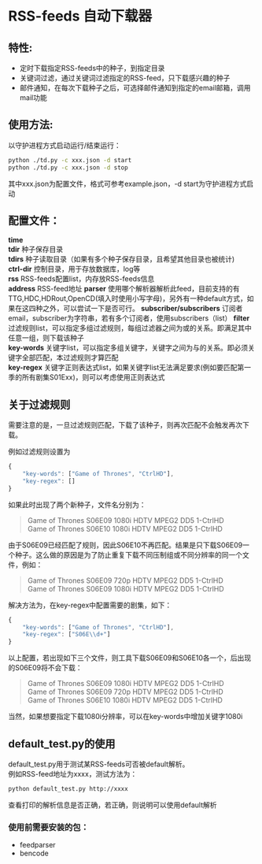 # RSS-feeds 自动下载器

## 特性:
* 定时下载指定RSS-feeds中的种子，到指定目录
* 关键词过滤，通过关键词过滤指定的RSS-feed，只下载感兴趣的种子
* 邮件通知，在每次下载种子之后，可选择邮件通知到指定的email邮箱，调用mail功能

## 使用方法:
以守护进程方式启动运行/结束运行：
```bash
python ./td.py -c xxx.json -d start
python ./td.py -c xxx.json -d stop
```
其中xxx.json为配置文件，格式可参考example.json，-d start为守护进程方式启动

## 配置文件：
**time**  
**tdir** 种子保存目录  
**tdirs** 种子读取目录（如果有多个种子保存目录，且希望其他目录也被统计)  
**ctrl-dir** 控制目录，用于存放数据库，log等  
**rss** RSS-feeds配置list，内存放RSS-feeds信息  
**address** RSS-feed地址
**parser** 使用哪个解析器解析此feed，目前支持的有TTG,HDC,HDRout,OpenCD(填入时使用小写字母)，另外有一种default方式，如果在这四种之外，可以尝试一下是否可行。
**subscriber/subscribers** 订阅者email，subscriber为字符串，若有多个订阅者，使用subscribers（list）
**filter** 过滤规则list，可以指定多组过滤规则，每组过滤器之间为或的关系。即满足其中任意一组，则下载该种子  
**key-words** 关键字list，可以指定多组关键字，关键字之间为与的关系。即必须关键字全部匹配，本过滤规则才算匹配  
**key-regex** 关键字正则表达式list，如果关键字list无法满足要求(例如要匹配第一季的所有剧集S01Exx)，则可以考虑使用正则表达式  

## 关于过滤规则
需要注意的是，一旦过滤规则匹配，下载了该种子，则再次匹配不会触发再次下载。  

例如过滤规则设置为
```javascript
{
    "key-words": ["Game of Thrones", "CtrlHD"],
    "key-regex": []
}
```
如果此时出现了两个新种子，文件名分别为：

> Game of Thrones S06E09 1080i HDTV MPEG2 DD5 1-CtrlHD   
> Game of Thrones S06E10 1080i HDTV MPEG2 DD5 1-CtrlHD  

由于S06E09已经匹配了规则，因此S06E10不再匹配。结果是只下载S06E09一个种子。这么做的原因是为了防止重复下载不同压制组或不同分辨率的同一个文件，例如：

> Game of Thrones S06E09 720p HDTV MPEG2 DD5 1-CtrlHD   
> Game of Thrones S06E09 1080i HDTV MPEG2 DD5 1-CtrlHD   

解决方法为，在key-regex中配置需要的剧集，如下：
```javascript
{
    "key-words": ["Game of Thrones", "CtrlHD"],
    "key-regex": ["S06E\\d+"]
}
```
以上配置，若出现如下三个文件，则工具下载S06E09和S06E10各一个，后出现的S06E09将不会下载：

> Game of Thrones S06E09 1080i HDTV MPEG2 DD5 1-CtrlHD   
> Game of Thrones S06E09 720p HDTV MPEG2 DD5 1-CtrlHD   
> Game of Thrones S06E10 1080i HDTV MPEG2 DD5 1-CtrlHD  

当然，如果想要指定下载1080i分辨率，可以在key-words中增加关键字1080i

## default_test.py的使用
default_test.py用于测试某RSS-feeds可否被default解析。  
例如RSS-feed地址为xxxx，测试方法为：
```bash
python default_test.py http://xxxx
```
查看打印的解析信息是否正确，若正确，则说明可以使用default解析  

### 使用前需要安装的包：
* feedparser
* bencode

